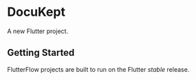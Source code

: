 # DocuKept

A new Flutter project.

## Getting Started

FlutterFlow projects are built to run on the Flutter _stable_ release.
